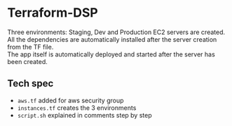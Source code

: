 # Terraform-DSP

Three environments: Staging, Dev and Production EC2 servers are created. <br>
All the dependencies are automatically installed after the server creation from the TF file. <br>
The app itself is automatically deployed and started after the server has been created.

## Tech spec

  - `aws.tf` added for aws security group
  - `instances.tf` creates the 3 environments
  - `script.sh` explained in comments step by step
